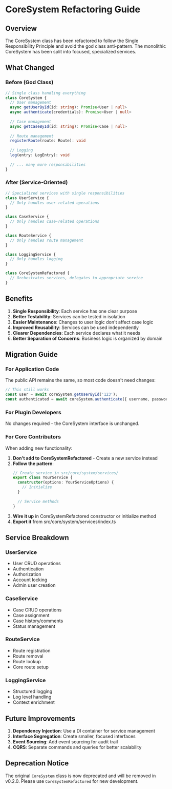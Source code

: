# CoreSystem Refactoring Guide

## Overview

The CoreSystem class has been refactored to follow the Single Responsibility Principle and avoid the god class anti-pattern. The monolithic CoreSystem has been split into focused, specialized services.

## What Changed

### Before (God Class)
```typescript
// Single class handling everything
class CoreSystem {
  // User management
  async getUserById(id: string): Promise<User | null>
  async authenticate(credentials): Promise<User | null>
  
  // Case management  
  async getCaseById(id: string): Promise<Case | null>
  
  // Route management
  registerRoute(route: Route): void
  
  // Logging
  log(entry: LogEntry): void
  
  // ... many more responsibilities
}
```

### After (Service-Oriented)
```typescript
// Specialized services with single responsibilities
class UserService {
  // Only handles user-related operations
}

class CaseService {
  // Only handles case-related operations
}

class RouteService {
  // Only handles route management
}

class LoggingService {
  // Only handles logging
}

class CoreSystemRefactored {
  // Orchestrates services, delegates to appropriate service
}
```

## Benefits

1. **Single Responsibility**: Each service has one clear purpose
2. **Better Testability**: Services can be tested in isolation
3. **Easier Maintenance**: Changes to user logic don't affect case logic
4. **Improved Reusability**: Services can be used independently
5. **Clearer Dependencies**: Each service declares what it needs
6. **Better Separation of Concerns**: Business logic is organized by domain

## Migration Guide

### For Application Code

The public API remains the same, so most code doesn't need changes:

```typescript
// This still works
const user = await coreSystem.getUserById('123');
const authenticated = await coreSystem.authenticate({ username, password });
```

### For Plugin Developers

No changes required - the CoreSystem interface is unchanged.

### For Core Contributors

When adding new functionality:

1. **Don't add to CoreSystemRefactored** - Create a new service instead
2. **Follow the pattern**:
   ```typescript
   // Create service in src/core/system/services/
   export class YourService {
     constructor(options: YourServiceOptions) {
       // Initialize
     }
     
     // Service methods
   }
   ```
3. **Wire it up** in CoreSystemRefactored constructor or initialize method
4. **Export it** from src/core/system/services/index.ts

## Service Breakdown

### UserService
- User CRUD operations
- Authentication
- Authorization
- Account locking
- Admin user creation

### CaseService  
- Case CRUD operations
- Case assignment
- Case history/comments
- Status management

### RouteService
- Route registration
- Route removal
- Route lookup
- Core route setup

### LoggingService
- Structured logging
- Log level handling
- Context enrichment

## Future Improvements

1. **Dependency Injection**: Use a DI container for service management
2. **Interface Segregation**: Create smaller, focused interfaces
3. **Event Sourcing**: Add event sourcing for audit trail
4. **CQRS**: Separate commands and queries for better scalability

## Deprecation Notice

The original `CoreSystem` class is now deprecated and will be removed in v0.2.0. Please use `CoreSystemRefactored` for new development.